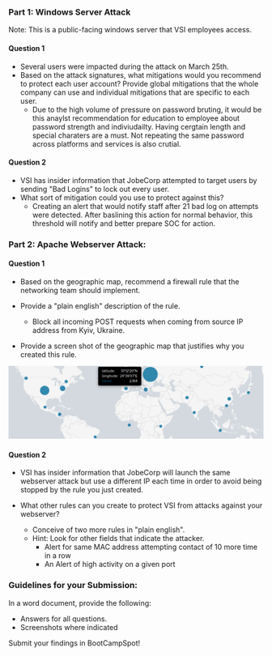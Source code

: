 ### Part 1: Windows Server Attack

Note: This is a public-facing windows server that VSI employees access.
 
#### Question 1
- Several users were impacted during the attack on March 25th.
- Based on the attack signatures, what mitigations would you recommend to protect each user account? Provide global mitigations that the whole company can use and individual mitigations that are specific to each user.
  - Due to the high volume of pressure on password bruting, it would be this anaylst recommendation for education to employee about password strength and indiviudailty. Having cergtain length and special charaters are a must. Not repeating the same password across platforms and services is also crutial.
  
#### Question 2
- VSI has insider information that JobeCorp attempted to target users by sending "Bad Logins" to lock out every user.
- What sort of mitigation could you use to protect against this?
  - Creating an alert that would notify staff after 21 bad log on attempts were detected. After baslining this action for normal behavior, this threshold will notify and better prepare SOC for action.
  

### Part 2: Apache Webserver Attack:

#### Question 1
- Based on the geographic map, recommend a firewall rule that the networking team should implement.
- Provide a "plain english" description of the rule.
  - Block all incoming POST requests when coming from source IP address from Kyiv, Ukraine.

- Provide a screen shot of the geographic map that justifies why you created this rule. 

![wk19-1](https://github.com/tajambois/Home-Work/blob/main/Week%2019/screenshot/wk-19.png)
  
#### Question 2

- VSI has insider information that JobeCorp will launch the same webserver attack but use a different IP each time in order to avoid being stopped by the rule you just created.

- What other rules can you create to protect VSI from attacks against your webserver?
  - Conceive of two more rules in "plain english". 
  - Hint: Look for other fields that indicate the attacker.
    - Alert for same MAC address attempting contact of 10 more time in a row
    - An Alert of high activity on a given port
  


### Guidelines for your Submission:
  
In a word document, provide the following:
- Answers for all questions.
- Screenshots where indicated

Submit your findings in BootCampSpot!
